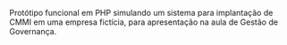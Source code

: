 Protótipo funcional em PHP simulando um sistema para implantação de CMMI em uma empresa fictícia, para apresentação na aula de Gestão de Governança.
